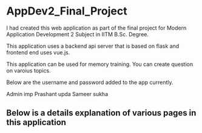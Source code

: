 # AppDev2_Final_Project

I had created this web application as part of the final project for Modern Application Development 2 Subject in IITM B.Sc. Degree.

This application uses a backend api server that is based on flask and frontend end uses vue.js.

This application can be used for memory training. You can create question on varoius topics.

Below are the username and password added to the app currently.

Admin	imp
Prashant	upda
Sameer	sukha

## Below is a details explanation of various pages in this application
